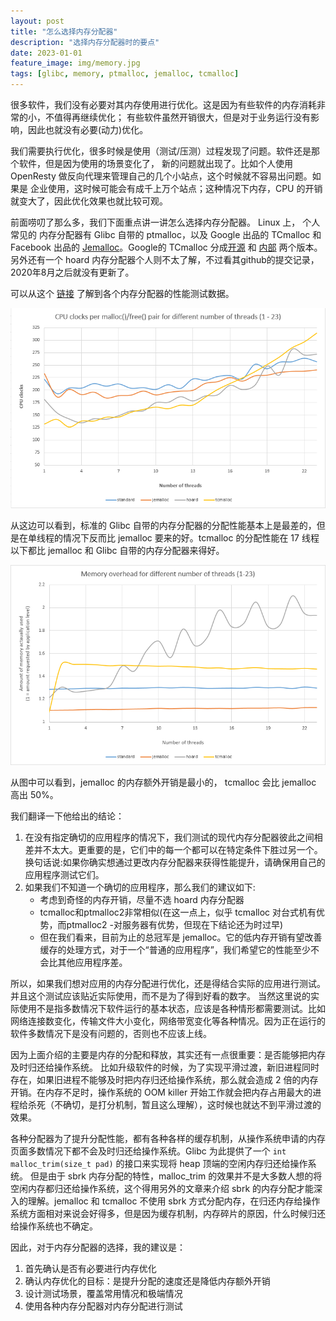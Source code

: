 ```yaml
---
layout: post
title: "怎么选择内存分配器"
description: "选择内存分配器时的要点"
date: 2023-01-01
feature_image: img/memory.jpg
tags: [glibc, memory, ptmalloc, jemalloc, tcmalloc]
---
```


很多软件，我们没有必要对其内存使用进行优化。这是因为有些软件的内存消耗非常的小，不值得再继续优化；
有些软件虽然开销很大，但是对于业务运行没有影响，因此也就没有必要(动力)优化。

我们需要执行优化，很多时候是使用（测试/压测）过程发现了问题。软件还是那个软件，但是因为使用的场景变化了，
新的问题就出现了。比如个人使用 OpenResty 做反向代理来管理自己的几个小站点，这个时候就不容易出问题。如果是
企业使用，这时候可能会有成千上万个站点；这种情况下内存，CPU 的开销就变大了，因此优化效果也就比较可观。

前面唠叨了那么多，我们下面重点讲一讲怎么选择内存分配器。 Linux 上， 个人常见的 内存分配器有 Glibc 自带的 ptmalloc，以及
Google 出品的 TCmalloc 和 Facebook 出品的 [Jemalloc](https://github.com/jemalloc/jemalloc)。Google的 TCmalloc 分成[开源](https://github.com/gperftools/gperftools) 和 [内部](https://github.com/google/tcmalloc) 两个版本。另外还有一个 hoard 内存分配器个人则不太了解，不过看其github的提交记录，2020年8月之后就没有更新了。

可以从这个 [链接](http://ithare.com/testing-memory-allocators-ptmalloc2-tcmalloc-hoard-jemalloc-while-trying-to-simulate-real-world-loads/)
了解到各个内存分配器的性能测试数据。

![](../img/how-to-choose-mem-allocator/malloc-cpu.png)

从这边可以看到，标准的 Glibc 自带的内存分配器的分配性能基本上是最差的，但是在单线程的情况下反而比 jemalloc 要来的好。tcmalloc 的分配性能在 17 线程以下都比 jemalloc 和 Glibc 自带的内存分配器来得好。

![](../img/how-to-choose-mem-allocator/malloc-overhead.png)

从图中可以看到，jemalloc 的内存额外开销是最小的， tcmalloc 会比 jemalloc 高出 50%。

我们翻译一下他给出的结论：

1. 在没有指定确切的应用程序的情况下，我们测试的现代内存分配器彼此之间相差并不太大。更重要的是，它们中的每一个都可以在特定条件下胜过另一个。换句话说:如果你确实想通过更改内存分配器来获得性能提升，请确保用自己的应用程序测试它们。
2. 如果我们不知道一个确切的应用程序，那么我们的建议如下:
    - 考虑到奇怪的内存开销，尽量不选 hoard 内存分配器
    - tcmalloc和ptmalloc2非常相似(在这一点上，似乎 tcmalloc 对台式机有优势，而ptmalloc2 -对服务器有优势，但现在下结论还为时过早)
    - 但在我们看来，目前为止的总冠军是 jemalloc。它的低内存开销有望改善缓存的处理方式，对于一个“普通的应用程序”，我们希望它的性能至少不会比其他应用程序差。

所以，如果我们想对应用的内存分配进行优化，还是得结合实际的应用进行测试。并且这个测试应该贴近实际使用，而不是为了得到好看的数字。
当然这里说的实际使用不是指多数情况下软件运行的基本状态，应该是各种情形都需要测试。比如网络连接数变化，传输文件大小变化，网络带宽变化等各种情况。因为正在运行的软件多数情况下是没有问题的，否则也不应该上线。

因为上面介绍的主要是内存的分配和释放，其实还有一点很重要：是否能够把内存及时归还给操作系统。
比如升级软件的时候，为了实现平滑过渡，新旧进程同时存在，如果旧进程不能够及时把内存归还给操作系统，那么就会造成 2 倍的内存开销。在内存不足时，操作系统的 OOM killer 开始工作就会把内存占用最大的进程给杀死（不确切，是打分机制，暂且这么理解），这时候也就达不到平滑过渡的效果。

各种分配器为了提升分配性能，都有各种各样的缓存机制，从操作系统申请的内存页面多数情况下都不会及时归还给操作系统。Glibc 为此提供了一个 `int malloc_trim(size_t pad)` 的接口来实现将 heap 顶端的空闲内存归还给操作系统。
但是由于 sbrk 内存分配的特性，malloc_trim 的效果并不是大多数人想的将空闲内存都归还给操作系统，这个得用另外的文章来介绍 sbrk 的内存分配才能深入的理解。jemalloc 和 tcmalloc 不使用 sbrk 方式分配内存，在归还内存给操作系统方面相对来说会好得多，但是因为缓存机制，内存碎片的原因，什么时候归还给操作系统也不确定。

因此，对于内存分配器的选择，我的建议是：

1. 首先确认是否有必要进行内存优化
2. 确认内存优化的目标：是提升分配的速度还是降低内存额外开销
3. 设计测试场景，覆盖常用情况和极端情况
4. 使用各种内存分配器对内存分配进行测试
